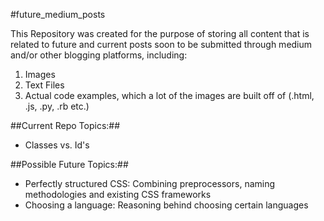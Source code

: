 #future_medium_posts

This Repository was created for the purpose of storing all content that is related to future and current posts soon to be submitted through medium and/or other blogging platforms, including:

1. Images
2. Text Files
3. Actual code examples, which a lot of the images are built off of (.html, .js, .py, .rb etc.)

##Current Repo Topics:##
- Classes vs. Id's

##Possible Future Topics:##
* Perfectly structured CSS: Combining preprocessors, naming methodologies and existing CSS frameworks
* Choosing a language: Reasoning behind choosing certain languages 

